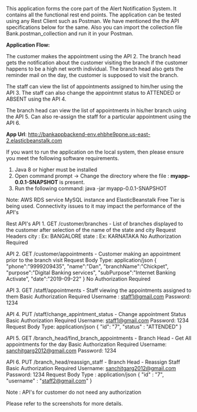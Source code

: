 This application forms the core part of the Alert Notification System. It contains all the functional rest end points.
The application can be tested using any Rest Client such as Postman. We have mentioned the the API specifications below for the same. Also you can import the collection file Bank.postman_collection and run it in your Postman.

**Application Flow:**

The customer makes the appointment using the API 2. The branch head gets the notification about the customer visiting the branch if the customer happens to be a high net worth individual.
The branch head also gets the reminder mail on the day, the customer is supposed to visit the branch.

The staff can view the list of appointments assigned to him/her using the API 3. The staff can also change the appointmnt status to ATTENDED or ABSENT using the API 4.

The branch head can view the list of appointments in his/her branch using the API 5. Can also re-assign the staff for a particular appointment using the API 6.

**App Url**: http://bankappbackend-env.ehbhe9ppne.us-east-2.elasticbeanstalk.com

If you want to run the application on the local system, then please ensure you meet the following software requirements.
1. Java 8 or higher must be installed
2. Open command prompt -> Change the directory where the file : **myapp-0.0.1-SNAPSHOT** is present.
3. Run the following command:  java -jar myapp-0.0.1-SNAPSHOT

Note: AWS RDS service MySQL instance and ElasticBeanstalk Free Tier is being used. Connectivity issues to it may impact the performance of the API's

Rest API's
API 1.  GET /customer/branches  -  List of branches displayed to the customer after selection of the name of the state and city
    Request Headers
    city : <city-name> Ex: BANGALORE
    state : <state-name> Ex: KARNATAKA
    No Authorization Required

API 2.  GET /customer/appointments  -  Customer making an appointment prior to the branch visit
    Request Body
    Type: application/json
    {
      "phone":"9999209435",
      "name":"Dan",
      "branchName":"Chickpet",
      "purpose":"Digital Banking services",
      "subPurpose":"Internet Banking Activate",
      "date":"2019-09-22"
    }
    No Authorization Required

API 3. GET /staff/appointments  - Staff viewing the appointments assigned to them
   Basic Authorization Required
   Username : staff1@gmail.com
   Password: 1234
   
API 4. PUT /staff/change_appintment_status  -  Change appointment Status
   Basic Authorization Required
   Username: staff1@gmail.com
   Password: 1234
   Request Body
   Type: application/json
   {
	    "id": "7",
	    "status" : "ATTENDED"
   }

API 5. GET /branch_head/find_branch_appointments - Branch Head - Get All appointments for the day
   Basic Authorization Required
   Username: sanchitgarg2012@gmail.com
   Password: 1234
   
API 6. PUT /branch_head/reassign_staff  -  Branch Head - Reassign Staff
   Basic Authorization Required
   Username: sanchitgarg2012@gmail.com
   Password: 1234
   Request Body
   Type : application/json
   {
	    "id" : "7",
	    "username" : "staff2@gmail.com"
   }

Note : API's for customer do not need any authorization

Please refer to the screenshots for more details.
